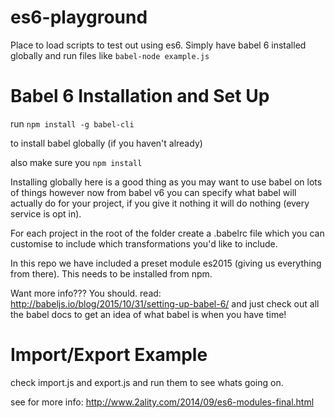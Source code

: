 # es6-playground
Place to load scripts to test out using es6. Simply have babel 6 installed globally and run files like ``` babel-node example.js ```

# Babel 6 Installation and Set Up

run ```npm install -g babel-cli ```

to install babel globally (if you haven't already)

also make sure you ``` npm install ```

Installing globally here is a good thing as you may want to use babel on lots of things however now from babel v6 you can specify what babel will actually do for your project, if you give it nothing it will do nothing (every service is opt in).

For each project in the root of the folder create a .babelrc file which you can customise to include which transformations you'd like to include.

In this repo we have included a preset module es2015 (giving us everything from there). This needs to be installed from npm.

Want more info??? You should. read: http://babeljs.io/blog/2015/10/31/setting-up-babel-6/
and just check out all the babel docs to get an idea of what babel is when you have time!

# Import/Export Example

check import.js and export.js and run them to see whats going on.

see for more info: http://www.2ality.com/2014/09/es6-modules-final.html
